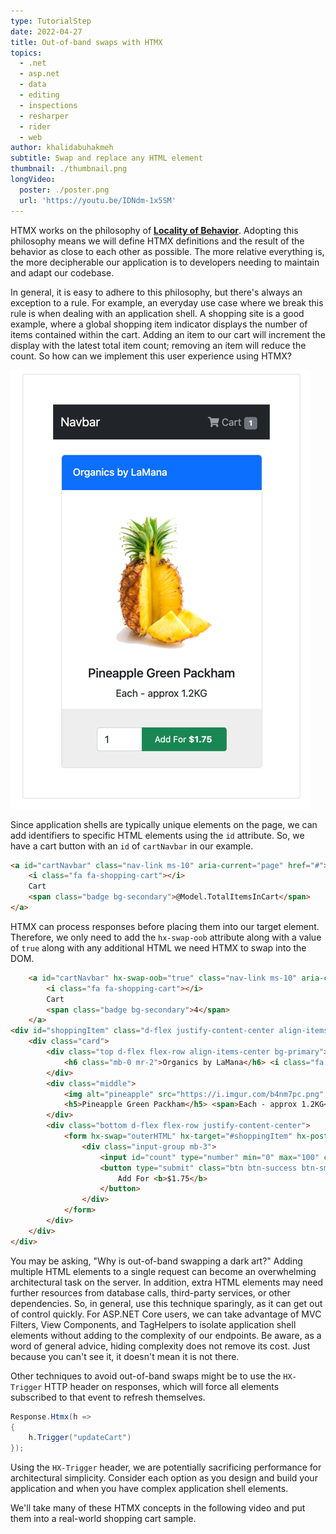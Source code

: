 ```yaml
---
type: TutorialStep
date: 2022-04-27
title: Out-of-band swaps with HTMX
topics:
  - .net
  - asp.net
  - data
  - editing
  - inspections
  - resharper
  - rider
  - web
author: khalidabuhakmeh
subtitle: Swap and replace any HTML element
thumbnail: ./thumbnail.png
longVideo:
  poster: ./poster.png
  url: 'https://youtu.be/IDNdm-1x5SM'
---
```


HTMX works on the philosophy of **[Locality of Behavior](https://htmx.org/essays/locality-of-behaviour/)**. Adopting this philosophy means we will define HTMX definitions and the result of the behavior as close to each other as possible. The more relative everything is, the more decipherable our application is to developers needing to maintain and adapt our codebase.

In general, it is easy to adhere to this philosophy, but there's always an exception to a rule. For example, an everyday use case where we break this rule is when dealing with an application shell. A shopping site is a good example, where a global shopping item indicator displays the number of items contained within the cart. Adding an item to our cart will increment the display with the latest total item count; removing an item will reduce the count. So how can we implement this user experience using HTMX?

![Shopping cart example](img.png)

Since application shells are typically unique elements on the page, we can add identifiers to specific HTML elements using the `id` attribute. So, we have a cart button with an `id` of `cartNavbar` in our example.

```html
<a id="cartNavbar" class="nav-link ms-10" aria-current="page" href="#">
    <i class="fa fa-shopping-cart"></i>
    Cart
    <span class="badge bg-secondary">@Model.TotalItemsInCart</span>
</a>
```

HTMX can process responses before placing them into our target element. Therefore, we only need to add the `hx-swap-oob` attribute along with a value of `true` along with any additional HTML we need HTMX to swap into the DOM.

```html
    <a id="cartNavbar" hx-swap-oob="true" class="nav-link ms-10" aria-current="page" href="#">
        <i class="fa fa-shopping-cart"></i>
        Cart
        <span class="badge bg-secondary">4</span>
    </a>
<div id="shoppingItem" class="d-flex justify-content-center align-items-center container px-2 mt-4">
    <div class="card">
        <div class="top d-flex flex-row align-items-center bg-primary">
            <h6 class="mb-0 mr-2">Organics by LaMana</h6> <i class="fa fa-opencart"></i>
        </div>
        <div class="middle">
            <img alt="pineapple" src="https://i.imgur.com/b4nm7pc.png" width="300" class="mt-3">
            <h5>Pineapple Green Packham</h5> <span>Each - approx 1.2KG</span>
        </div>
        <div class="bottom d-flex flex-row justify-content-center">
            <form hx-swap="outerHTML" hx-target="#shoppingItem" hx-post="/examples/13-out-of-band-swaps?handler=AddToCart">
                <div class="input-group mb-3">
                    <input id="count" type="number" min="0" max="100" class="form-control" name="count" value="4">
                    <button type="submit" class="btn btn-success btn-sm add">
                        Add For <b>$1.75</b>
                    </button>
                </div>
            </form>
        </div>
    </div>
</div>
```

You may be asking, "Why is out-of-band swapping a dark art?" Adding multiple HTML elements to a single request can become an overwhelming architectural task on the server. In addition, extra HTML elements may need further resources from database calls, third-party services, or other dependencies. So, in general, use this technique sparingly, as it can get out of control quickly. For ASP.NET Core users, we can take advantage of MVC Filters, View Components, and TagHelpers to isolate application shell elements without adding to the complexity of our endpoints. Be aware, as a word of general advice, hiding complexity does not remove its cost. Just because you can't see it, it doesn't mean it is not there.

Other techniques to avoid out-of-band swaps might be to use the `HX-Trigger` HTTP header on responses, which will force all elements subscribed to that event to refresh themselves.

```csharp
Response.Htmx(h =>
{
    h.Trigger("updateCart")
});
```

Using the `HX-Trigger` header, we are potentially sacrificing performance for architectural simplicity. Consider each option as you design and build your application and when you have complex application shell elements.

We'll take many of these HTMX concepts in the following video and put them into a real-world shopping cart sample.
